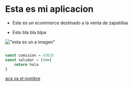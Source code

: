 
# Esta es mi aplicacion

- Este es un ecommerce destinado a la venta de zapatillas

- Esto bla bla blpa

!["esta es un a imagen"](https://pandao.github.io/editor.md/images/logos/editormd-logo-180x180.png)


```javascript 

const comision = 43635
const saludar = ()=>{
    return hola
}

```

[aca va el nombre](https://www.google.com.ar/)